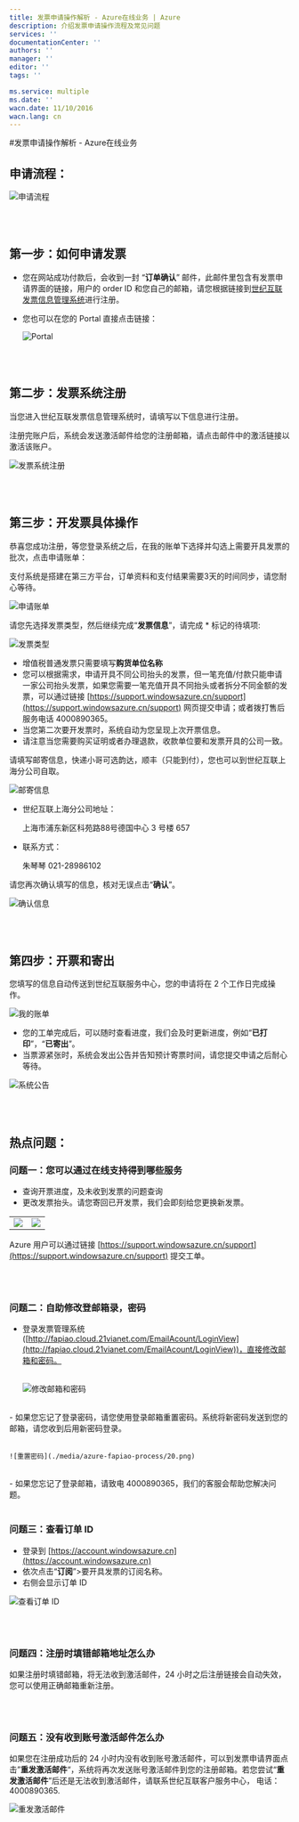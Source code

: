 ```yaml
---
title: 发票申请操作解析 - Azure在线业务 | Azure
description: 介绍发票申请操作流程及常见问题
services: ''
documentationCenter: ''
authors: ''
manager: ''
editor: ''
tags: ''

ms.service: multiple
ms.date: ''
wacn.date: 11/10/2016
wacn.lang: cn
---
```


#发票申请操作解析 - Azure在线业务

## 申请流程：
![申请流程](./media/azure-fapiao-process/01.PNG)

<br />
<br />

## 第一步：如何申请发票

- 您在网站成功付款后，会收到一封 “**订单确认**” 邮件，此邮件里包含有发票申请界面的链接，用户的 order ID 和您自己的邮箱，请您根据链接到[世纪互联发票信息管理系统](http://fapiao.cloud.21vianet.com/EmailAcount/Register)进行注册。

- 您也可以在您的 Portal 直接点击链接：

    ![Portal](./media/azure-fapiao-process/02.png)

<br />
<br />

## 第二步：发票系统注册

当您进入世纪互联发票信息管理系统时，请填写以下信息进行注册。

注册完账户后，系统会发送激活邮件给您的注册邮箱，请点击邮件中的激活链接以激活该账户。

![发票系统注册](./media/azure-fapiao-process/03.png)

<br />
<br />

## 第三步：开发票具体操作

恭喜您成功注册，等您登录系统之后，在我的账单下选择并勾选上需要开具发票的批次，点击申请账单：

支付系统是搭建在第三方平台，订单资料和支付结果需要3天的时间同步，请您耐心等待。

![申请账单](./media/azure-fapiao-process/04.png)

请您先选择发票类型，然后继续完成“**发票信息**”，请完成 * 标记的待填项:

![发票类型](./media/azure-fapiao-process/05.png)

- 增值税普通发票只需要填写**购货单位名称**
- 您可以根据需求，申请开具不同公司抬头的发票，但一笔充值/付款只能申请一家公司抬头发票，如果您需要一笔充值开具不同抬头或者拆分不同金额的发票，可以通过链接 [https://support.windowsazure.cn/support](https://support.windowsazure.cn/support) 网页提交申请；或者拨打售后服务电话 4000890365。
- 当您第二次要开发票时，系统自动为您呈现上次开票信息。
- 请注意当您需要购买证明或者办理退款，收款单位要和发票开具的公司一致。

请填写邮寄信息，快递小哥可选韵达，顺丰（只能到付），您也可以到世纪互联上海分公司自取。

![邮寄信息](./media/azure-fapiao-process/06.png)

- 世纪互联上海分公司地址： 

    上海市浦东新区科苑路88号德国中心 3 号楼 657

- 联系方式： 

    朱琴琴    021-28986102

请您再次确认填写的信息，核对无误点击“**确认**”。

![确认信息](./media/azure-fapiao-process/07.png)

<br />
<br />

## 第四步：开票和寄出

您填写的信息自动传送到世纪互联服务中心，您的申请将在 2 个工作日完成操作。

![我的账单](./media/azure-fapiao-process/08.png)

- 您的工单完成后，可以随时查看进度，我们会及时更新进度，例如“**已打印**”，“**已寄出**”。
- 当票源紧张时，系统会发出公告并告知预计寄票时间，请您提交申请之后耐心等待。

![系统公告](./media/azure-fapiao-process/09.png)

<br />
<br />

## 热点问题：

### 问题一：您可以通过在线支持得到哪些服务

- 查询开票进度，及未收到发票的问题查询
- 更改发票抬头。请您寄回已开发票，我们会即刻给您更换新发票。

<table width="100%" border="0" cellspacing="0" cellpadding="0" style="table-layout:fixed;">
  <tr>
    <td><img src="./media/azure-fapiao-process/10.png" /></td>
    <td><img src="./media/azure-fapiao-process/11.png" /></td>
  </tr>
</table>

Azure 用户可以通过链接 [https://support.windowsazure.cn/support](https://support.windowsazure.cn/support) 提交工单。

<br />
<br />

### 问题二：自助修改登邮箱录，密码

- 登录发票管理系统 ([http://fapiao.cloud.21vianet.com/EmailAcount/LoginView](http://fapiao.cloud.21vianet.com/EmailAcount/LoginView))，直接修改邮箱和密码。
<br /><br />

    ![修改邮箱和密码](./media/azure-fapiao-process/12.png)
<br />
- 如果您忘记了登录密码，请您使用登录邮箱重置密码。系统将新密码发送到您的邮箱，请您收到后用新密码登录。
<br /><br />

    ![重置密码](./media/azure-fapiao-process/20.png)

<br />
- 如果您忘记了登录邮箱，请致电 4000890365，我们的客服会帮助您解决问题。

<br />
<br />

### 问题三：查看订单 ID

- 登录到 [https://account.windowsazure.cn](https://account.windowsazure.cn)
- 依次点击“**订阅**”>要开具发票的订阅名称。
- 右侧会显示订单 ID

![查看订单 ID](./media/azure-fapiao-process/17.png)

<br />
<br />

### 问题四：注册时填错邮箱地址怎么办

如果注册时填错邮箱，将无法收到激活邮件，24 小时之后注册链接会自动失效，您可以使用正确邮箱重新注册。

<br />
<br />

### 问题五：没有收到账号激活邮件怎么办

如果您在注册成功后的 24 小时内没有收到账号激活邮件，可以到发票申请界面点击”**重发激活邮件**“，系统将再次发送账号激活邮件到您的注册邮箱。若您尝试“**重发激活邮件**”后还是无法收到激活邮件，请联系世纪互联客户服务中心， 电话：4000890365. 

![重发激活邮件](./media/azure-fapiao-process/18.png)